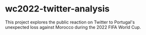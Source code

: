 # wc2022-twitter-analysis
This project explores the public reaction on Twitter to Portugal's unexpected loss against Morocco during the 2022 FIFA World Cup.
